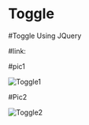 # Toggle
#Toggle Using JQuery

#link:

#pic1

![Toggle1](https://user-images.githubusercontent.com/50393822/220179333-3a7750d8-ca9a-40c7-8b56-a800f4984b0a.jpg)


#Pic2

![Toggle2](https://user-images.githubusercontent.com/50393822/220179424-7c23483b-27c7-4a13-a80c-e28d5b3c361b.jpg)
